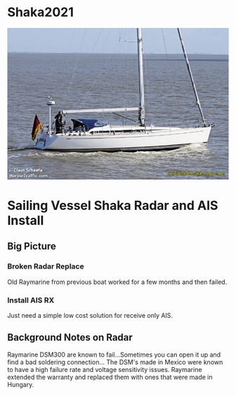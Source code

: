 # Shaka2021
![](https://github.com/unxs0/Shaka2021/blob/main/Images/SHAKA.jpg)

# Sailing Vessel Shaka Radar and AIS Install

## Big Picture
### Broken Radar Replace
Old Raymarine from previous boat worked for a few months and then failed.
### Install AIS RX
Just need a simple low cost solution for receive only AIS.

## Background Notes on Radar
Raymarine DSM300 are known to fail...Sometimes you can open it up and find a bad soldering connection...
The DSM's made in Mexico were known to have a high failure rate and voltage sensitivity issues. Raymarine extended the warranty and replaced them with ones that were made in Hungary.
